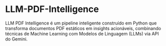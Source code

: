 # LLM-PDF-Intelligence
LLM PDF Intelligence é um pipeline inteligente construído em Python que transforma documentos PDF estáticos em insights acionáveis, combinando técnicas de Machine Learning com Modelos de Linguagem (LLMs) via API do Gemini.
